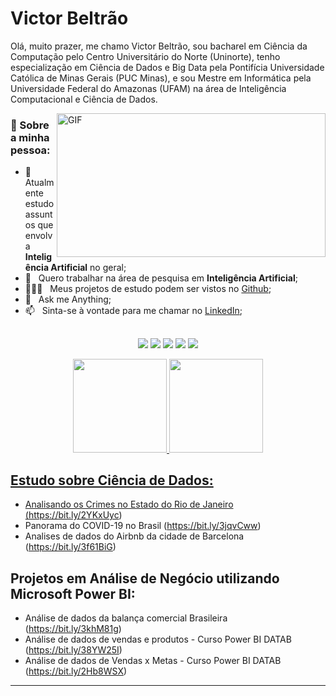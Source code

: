 
# Victor Beltrão
<sub></sub>

<div align="left">

Olá, muito prazer, me chamo Victor Beltrão, sou bacharel em Ciência da Computação pelo Centro Universitário do Norte (Uninorte), tenho especialização em Ciência de Dados e Big Data pela Pontifícia Universidade Católica de Minas Gerais (PUC Minas), e sou Mestre em Informática pela Universidade Federal do Amazonas (UFAM) na área de Inteligência Computacional e Ciência de Dados.
</div>

<img align="right" alt="GIF" src="https://media1.tenor.com/m/lER2_kKTywYAAAAd/monkey-adult-swim.gif" width="430" height="230">


### 🧐 Sobre a minha pessoa:

- 🔭 &nbsp; Atualmente estudo assuntos que envolva **Inteligência Artificial** no geral;
- 🤝 &nbsp; Quero trabalhar na área de pesquisa em **Inteligência Artificial**;
- 👨🏻‍💻 &nbsp; Meus projetos de estudo podem ser vistos no [Github](https://github.com/victorbeltrao12?tab=repositories);
- 💬 &nbsp; Ask me Anything;
- 📫 &nbsp; Sinta-se à vontade para me chamar no [LinkedIn](https://www.linkedin.com/in/victorbeltrao/);
<div align="center">
  
##
  <div align="center"> 
 
  <a href = "mailto:victorbeltraoduarte@gmail.com"><img src="https://img.shields.io/badge/-Gmail-%23333?style=for-the-badge&logo=gmail&logoColor=white" target="_blank"></a>
  <a href = "https://www.linkedin.com/in/victorbeltrao/" target="_blank"><img src="https://img.shields.io/badge/-LinkedIn-%230077B5?style=for-the-badge&logo=linkedin&logoColor=white" target="_blank"></a>
  <a href = "https://open.spotify.com/playlist/1bmjid8hF9Sc8pxMEkwKh3?si=7d1c93ae5bef4f07"><img src="https://img.shields.io/badge/Spotify-1ED760?&style=for-the-badge&logo=spotify&logoColor=white" target="_blank"></a>
  <a href= "https://steamcommunity.com/id/vbvd/"><img src="https://img.shields.io/badge/Steam-000000?style=for-the-badge&logo=steam&logoColor=white" target="_blank"></a>
  <a href="https://br.op.gg/multi/query=Borrachudo%2Cgrayback"><img src="https://img.shields.io/badge/Riot_Games-D32936?style=for-the-badge&logo=riot-games&logoColor=white" target="_blank"></a>
  </div>
  

  <a href="https://github.com/victorbeltrao12">
  <img height="150em" src="https://github-readme-stats.vercel.app/api?username=victorbeltrao12&show_icons=true&theme=vue&include_all_commits=true&count_private=true"/>
  <img height="150em" src="https://github-readme-stats.vercel.app/api/top-langs/?username=victorbeltrao12&layout=compact&langs_count=7&theme=vue"/>
</div>
 
 <!-- <div align="center">
### 🔨 Linguagens e Bibliotecas:
![Python](https://img.shields.io/badge/Python-3776AB?style=for-the-badge&logo=python&logoColor=white)
![Numpy](https://img.shields.io/badge/Numpy-777BB4?style=for-the-badge&logo=numpy&logoColor=white)
![Pandas](https://img.shields.io/badge/Pandas-2C2D72?style=for-the-badge&logo=pandas&logoColor=white)
![Scikit-Learn](https://img.shields.io/badge/scikit_learn-F7931E?style=for-the-badge&logo=scikit-learn&logoColor=white)
![TensorFlow](https://img.shields.io/badge/TensorFlow-FF6F00?style=for-the-badge&logo=TensorFlow&logoColor=white)
![Keras](https://img.shields.io/badge/Keras-D00000?style=for-the-badge&logo=Keras&logoColor=white)
![Matplotlib](https://img.shields.io/badge/Plotly-239120?style=for-the-badge&logo=plotly&logoColor=white)
![Streamlit](https://img.shields.io/badge/Streamlit-FF4B4B?style=for-the-badge&logo=Streamlit&logoColor=white)
![Latex](https://img.shields.io/badge/LaTeX-47A141?style=for-the-badge&logo=LaTeX&logoColor=white)
 
### Banco de Dados:
![PostgreSQL](https://img.shields.io/badge/PostgreSQL-316192?style=for-the-badge&logo=postgresql&logoColor=white)
![MongoDB](https://img.shields.io/badge/MongoDB-4EA94B?style=for-the-badge&logo=mongodb&logoColor=white)
![Redis](https://img.shields.io/badge/redis-%23DD0031.svg?&style=for-the-badge&logo=redis&logoColor=white)
  
### Frameworks:
![Jupyter](https://img.shields.io/badge/Jupyter-F37626.svg?&style=for-the-badge&logo=Jupyter&logoColor=white)
![Anaconda](https://img.shields.io/badge/conda-342B029.svg?&style=for-the-badge&logo=anaconda&logoColor=white)
![Power BI](https://img.shields.io/badge/PowerBI-F2C811?style=for-the-badge&logo=Power%20BI&logoColor=white)
![Colab](https://img.shields.io/badge/Colab-F9AB00?style=for-the-badge&logo=googlecolab&color=525252)
 </div>
 --> 
 
## Estudo sobre Ciência de Dados:
* Analisando os Crimes no Estado do Rio de Janeiro (https://bit.ly/2YKxUyc)
* Panorama do COVID-19 no Brasil (https://bit.ly/3jqvCww)
* Analises de dados do Airbnb da cidade de Barcelona (https://bit.ly/3f61BiG)

## Projetos em Análise de Negócio utilizando Microsoft Power BI:
* Análise de dados da balança comercial Brasileira (https://bit.ly/3khM81g)
* Análise de dados de vendas e produtos - Curso Power BI DATAB (https://bit.ly/38YW25I)
* Análise de dados de Vendas x Metas -  Curso Power BI DATAB (https://bit.ly/2Hb8WSX)
---
